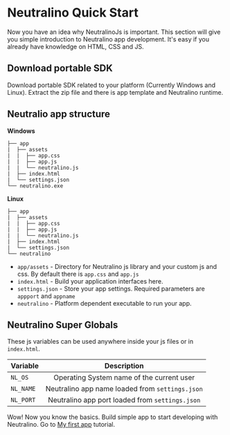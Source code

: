 # Neutralino Quick Start

Now you have an idea why NeutralinoJs is important. This section will give you simple introduction to Neutralino app development. It's easy if you already have knowledge on HTML, CSS and JS.


## Download portable SDK

Download portable SDK related to your platform (Currently Windows and Linux). Extract the zip file and there is app template and Neutralino runtime. 

## Neutralio app structure

**Windows**

```
├── app
|  ├── assets
|  |  ├── app.css
|  |  ├── app.js
|  |  └── neutralino.js
|  ├── index.html
|  └── settings.json
└── neutralino.exe
```

**Linux**

```
├── app
|  ├── assets
|  |  ├── app.css
|  |  ├── app.js
|  |  └── neutralino.js
|  ├── index.html
|  └── settings.json
└── neutralino
```

- `app/assets` - Directory for Neutralino js library and your custom js and css. By default there is `app.css` and `app.js`
- `index.html` - Build your application interfaces here.
- `settings.json` - Store your app settings. Required parameters are `appport` and `appname`
- `neutralino` - Platform dependent executable to run your app.

## Neutralino Super Globals

These js variables can be used anywhere inside your js files or in `index.html`.

| Variable      | Description                                      |
| ------------- |:------------------------------------------------:|
| `NL_OS`       | Operating System name of the current user        |
| `NL_NAME`     | Neutralino app name loaded from `settings.json`  |
| `NL_PORT`     | Neutralino app port loaded from `settings.json`  |

Wow! Now you know the basics. Build simple app to start developing with Neutralino. Go to [My first app](gettingstarted/firstapp) tutorial.

 
